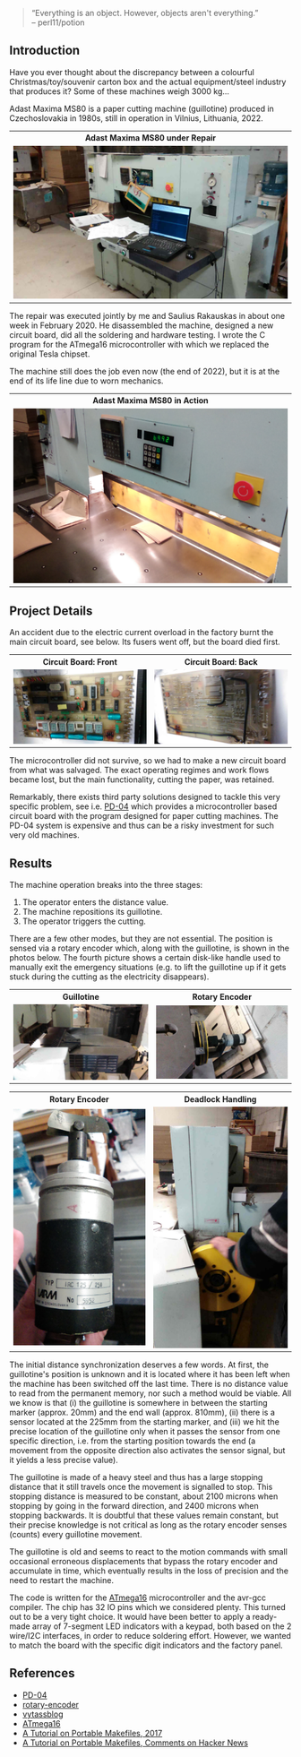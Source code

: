 > “Everything is an object. However, objects aren't everything.” <br> &ndash; perl11/potion

## Introduction

Have you ever thought about the discrepancy between a colourful Christmas/toy/souvenir carton box and the actual equipment/steel industry that produces it?
Some of these machines weigh 3000 kg...

Adast Maxima MS80 is a paper cutting machine (guillotine) produced in Czechoslovakia in 1980s, still in operation in Vilnius, Lithuania, 2022.

<table>
<tr>
<th style="text-align:center"> Adast Maxima MS80 under Repair</th>
</tr>
<tr>
<td>
<img src="./images/adastMain.jpg"  alt="Adast Maxima MS80 under Repair" width="100%" >
</td>
</tr>
</table>

The repair was executed jointly by me and Saulius Rakauskas in about one week in February 2020. He disassembled the machine, designed a new circuit board, did all the soldering and hardware testing. I wrote the C program for the ATmega16 microcontroller with which we replaced the original Tesla chipset. 

The machine still does the job even now (the end of 2022), but it is at the end of its life line due to worn mechanics.

<table>
<tr>
<th style="text-align:center"> Adast Maxima MS80 in Action</th>
</tr>
<tr>
<td>
<img src="./images/adastAction.jpg"  alt="Adast Maxima MS80 in Action" width="100%" >
</td>
</tr>
</table>

## Project Details

An accident due to the electric current overload in the factory burnt the main circuit board, see below. Its fusers went off, but the board died first.

<table>
<tr>
<th style="text-align:center"> Circuit Board: Front </th>
<th style="text-align:center"> Circuit Board: Back </th>
</tr>
<tr>
<td>

<img src="./images/adastFront.jpg"  alt="Adast electric circuit board burnt front" width="100%" >

</td>
<td>

<img src="./images/adastBack.jpg"  alt="Adast electric circuit board burnt back" width="100%" >

</td>
</tr>
</table>

The microcontroller did not survive, so we had to make a new circuit board from what was salvaged. The exact operating regimes and work flows became lost, but the main functionality, cutting the paper, was retained.

Remarkably, there exists third party solutions designed to tackle this very specific problem, see i.e. [PD-04][1] which provides a microcontroller based circuit board with the program designed for paper cutting machines. The PD-04 system is expensive and thus can be a risky investment for such very old machines.

## Results

The machine operation breaks into the three stages:

1. The operator enters the distance value.
2. The machine repositions its guillotine.
3. The operator triggers the cutting.

There are a few other modes, but they are not essential. The position is sensed via a rotary encoder which, along with the guillotine, is shown in the photos below. The fourth picture shows a certain disk-like handle used to manually exit the emergency situations (e.g. to lift the guillotine up if it gets stuck during the cutting as the electricity disappears).

<table>
<tr>
<th> Guillotine </th>
<th> Rotary Encoder</th>
</tr>
<tr>
<td>

<img src="./images/adastKnife.jpg"  alt="Adast guillotine" width="100%" >

</td>
<td>

<img src="./images/adastCounterZoom.jpg"  alt="Adast encoder" width="100%" >

</td>
</tr>
</table>

<table>
<tr>
<th> Rotary Encoder </th>
<th> Deadlock Handling </th>
</tr>
<tr>
<td>

<img src="./images/adastCounterRemoved.jpg"  alt="Adast circuit diagram part 1" width="100%" >

</td>
<td>

<img src="./images/adastDeadlockHandle.jpg"  alt="Adast circuit diagram part 2" width="100%" >

</td>
</tr>
</table>

The initial distance synchronization deserves a few words. At first, the guillotine's position is unknown and it is located where it has been left when the machine has been switched off the last time. There is no distance value to read from the permanent memory, nor such a method would be viable. All we know is that (i) the guillotine is somewhere in between the starting marker (approx. 20mm) and the end wall (approx. 810mm), (ii) there is a sensor located at the 225mm from the starting marker, and (iii) we hit the precise location of the guillotine only when it passes the sensor from one specific direction, i.e. from the starting position towards the end (a movement from the opposite direction also activates the sensor signal, but it yields a less precise value).

The guillotine is made of a heavy steel and thus has a large stopping distance that it still travels once the movement is signalled to stop. This stopping distance is measured to be constant, about 2100 microns when stopping by going in the forward direction, and 2400 microns when stopping backwards. It is doubtful that these values remain constant, but their precise knowledge is not critical as long as the rotary encoder senses (counts) every guillotine movement.

The guillotine is old and seems to react to the motion commands with small occasional erroneous displacements that bypass the rotary encoder and accumulate in time, which eventually results in the loss of precision and the need to restart the machine.

The code is written for the [ATmega16][4] microcontroller and the avr-gcc compiler. The chip has 32 IO pins which we considered plenty. This turned out to be a very tight choice. It would have been better to apply a ready-made array of 7-segment LED indicators with a keypad, both based on the 2 wire/I2C interfaces, in order to reduce soldering effort. However, we wanted to match the board with the specific digit indicators and the factory panel.

## References

- [PD-04][1]
- [rotary-encoder][2]
- [vytassblog][3]
- [ATmega16][4]
- [A Tutorial on Portable Makefiles, 2017](https://nullprogram.com/blog/2017/08/20/)
- [A Tutorial on Portable Makefiles, Comments on Hacker News](https://news.ycombinator.com/item?id=32303193)

[1]: https://www.en.chip-elektronika.pl/readers-programmers-for-paper-cutters/control-system-pd-04/
[2]: https://howtomechatronics.com/tutorials/arduino/rotary-encoder-works-use-arduino/
[3]: http://blog.elektronika.lt/vytassblog/?page_id=113
[4]: https://components101.com/microcontrollers/atmega16-pinout-features-datasheet
